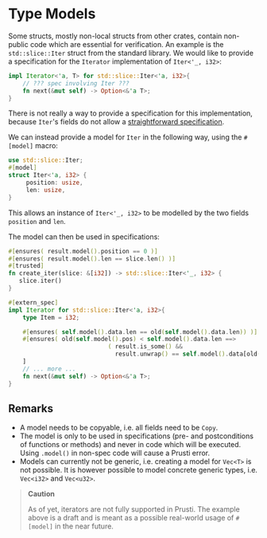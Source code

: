 # Type Models

Some structs, mostly non-local structs from other crates, contain non-public code which are essential for verification.
An example is the `std::slice::Iter` struct from the standard library.
We would like to provide a specification for the `Iterator` implementation of `Iter<'_, i32>`:

```rust
impl Iterator<'a, T> for std::slice::Iter<'a, i32>{
    // ??? spec involving Iter ???
    fn next(&mut self) -> Option<&'a T>;
}
```

There is not really a way to provide a specification for this implementation, because `Iter`'s fields do not allow a [straightforward specification](https://doc.rust-lang.org/src/core/slice/iter.rs.html#65-71).

We can instead provide a model for `Iter` in the following way, using the `#[model]` macro:
```rust
use std::slice::Iter;
#[model]
struct Iter<'a, i32> {
     position: usize,
     len: usize,
}
```
This allows an instance of `Iter<'_, i32>` to be modelled by the two fields `position` and `len`.

The model can then be used in specifications:
```rust
#[ensures( result.model().position == 0 )]
#[ensures( result.model().len == slice.len() )]
#[trusted]
fn create_iter(slice: &[i32]) -> std::slice::Iter<'_, i32> {
   slice.iter()
}

#[extern_spec]
impl Iterator for std::slice::Iter<'a, i32>{
    type Item = i32;

    #[ensures( self.model().data.len == old(self.model().data.len)) )]
    #[ensures( old(self.model().pos) < self.model().data.len ==> 
                            ( result.is_some() && 
                              result.unwrap() == self.model().data[old(self.model().pos)]))
    ]
    // ... more ...
    fn next(&mut self) -> Option<&'a T>;
}
```

## Remarks
* A model needs to be copyable, i.e. all fields need to be `Copy`.
* The model is only to be used in specifications (pre- and postconditions of functions or methods)
  and never in code which will be executed. Using `.model()` in non-spec code will cause a Prusti error.
* Models can currently not be generic, i.e. creating a model for `Vec<T>` is not possible. It is however
  possible to model concrete generic types, i.e. `Vec<i32>` and `Vec<u32>`.

> **Caution**
>
> As of yet, iterators are not fully supported in Prusti.
> The example above is a draft and is meant as a possible real-world usage of `#[model]` in the near future.